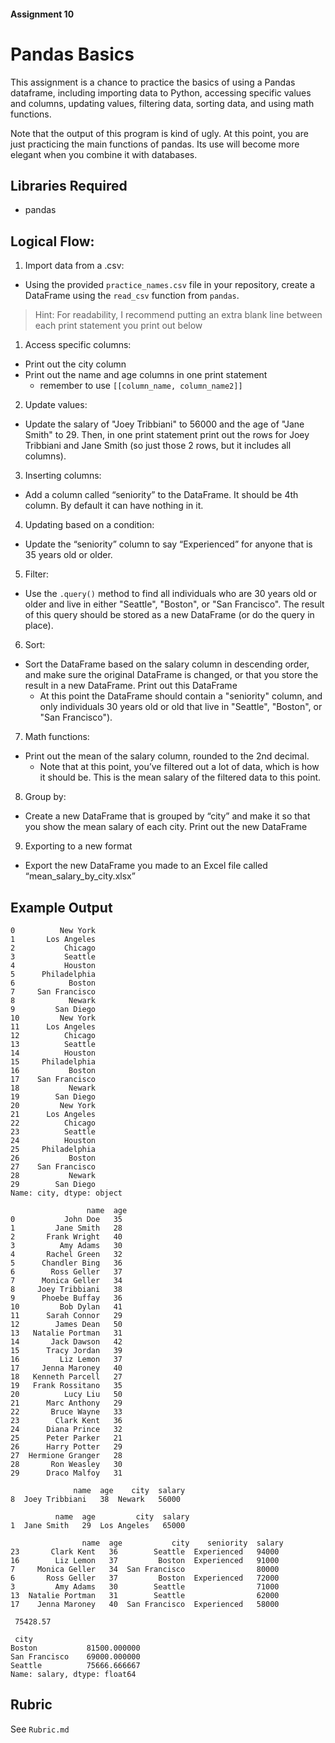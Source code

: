 #### Assignment 10
# Pandas Basics

This assignment is a chance to practice the basics of using a Pandas dataframe, including importing data to Python, accessing specific values and columns, updating values, filtering data, sorting data, and using math functions.

Note that the output of this program is kind of ugly. At this point, you are just practicing the main functions of pandas. Its use will become more elegant when you combine it with databases.

## Libraries Required
-	pandas

## Logical Flow:
1. Import data from a .csv:
-	Using the provided `practice_names.csv` file in your repository, create a DataFrame using the `read_csv` function from `pandas`.

> Hint: For readability, I recommend putting an extra blank line between each print statement you print out below

1. Access specific columns:
-	Print out the city column
-	Print out the name and age columns in one print statement 
    - remember to use `[[column_name, column_name2]]`

2. Update values:
-	Update the salary of "Joey Tribbiani" to 56000 and the age of "Jane Smith" to 29. Then, in one print statement print out the rows for Joey Tribbiani and Jane Smith (so just those 2 rows, but it includes all columns).

3. Inserting columns:
-	Add a column called “seniority” to the DataFrame. It should be 4th column. By default it can have nothing in it.

4. Updating based on a condition:
-	Update the “seniority” column to say “Experienced” for anyone that is 35 years old or older.

5. Filter:
-	Use the `.query()` method to find all individuals who are 30 years old or older and live in either "Seattle", "Boston", or "San Francisco". The result of this query should be stored as a new DataFrame (or do the query in place).

6. Sort:
-	Sort the DataFrame based on the salary column in descending order, and make sure the original DataFrame is changed, or that you store the result in a new DataFrame. Print out this DataFrame
    - At this point the DataFrame should contain a "seniority" column, and only individuals 30 years old or old that live in "Seattle", "Boston", or "San Francisco").

7. Math functions:
-	Print out the mean of the salary column, rounded to the 2nd decimal.
    - Note that at this point, you’ve filtered out a lot of data, which is how it should be. This is the mean salary of the filtered data to this point.

8. Group by:
-	Create a new DataFrame that is grouped by “city” and make it so that you show the mean salary of each city. Print out the new DataFrame

9. Exporting to a new format
-	Export the new DataFrame you made to an Excel file called “mean_salary_by_city.xlsx”

## Example Output
```
0          New York
1       Los Angeles
2           Chicago
3           Seattle
4           Houston
5      Philadelphia
6            Boston
7     San Francisco
8            Newark
9         San Diego
10         New York
11      Los Angeles
12          Chicago
13          Seattle
14          Houston
15     Philadelphia
16           Boston
17    San Francisco
18           Newark
19        San Diego
20         New York
21      Los Angeles
22          Chicago
23          Seattle
24          Houston
25     Philadelphia
26           Boston
27    San Francisco
28           Newark
29        San Diego
Name: city, dtype: object

                 name  age
0           John Doe   35
1         Jane Smith   28
2       Frank Wright   40
3          Amy Adams   30
4       Rachel Green   32
5      Chandler Bing   36
6        Ross Geller   37
7      Monica Geller   34
8     Joey Tribbiani   38
9      Phoebe Buffay   36
10         Bob Dylan   41
11      Sarah Connor   29
12        James Dean   50
13   Natalie Portman   31
14       Jack Dawson   42
15      Tracy Jordan   39
16         Liz Lemon   37
17     Jenna Maroney   40
18   Kenneth Parcell   27
19   Frank Rossitano   35
20          Lucy Liu   50
21      Marc Anthony   29
22       Bruce Wayne   33
23        Clark Kent   36
24      Diana Prince   32
25      Peter Parker   21
26      Harry Potter   29
27  Hermione Granger   28
28       Ron Weasley   30
29      Draco Malfoy   31

              name  age    city  salary
8  Joey Tribbiani   38  Newark   56000

          name  age         city  salary
1  Jane Smith   29  Los Angeles   65000

                name  age           city    seniority  salary
23       Clark Kent   36        Seattle  Experienced   94000
16        Liz Lemon   37         Boston  Experienced   91000
7     Monica Geller   34  San Francisco                80000
6       Ross Geller   37         Boston  Experienced   72000
3         Amy Adams   30        Seattle                71000
13  Natalie Portman   31        Seattle                62000
17    Jenna Maroney   40  San Francisco  Experienced   58000

 75428.57

 city
Boston           81500.000000
San Francisco    69000.000000
Seattle          75666.666667
Name: salary, dtype: float64
```

## Rubric
See `Rubric.md`